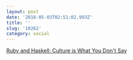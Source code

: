 ```yaml
---
layout: post
date: '2018-05-03T02:51:02.993Z'
title: ''
slug: '10262'
category: social
---
```

[Ruby and Haskell: Culture is What You Don&#39;t Say](http://engineering.appfolio.com/appfolio-engineering/2018/4/23/ruby-haskell-culture-is-what-you-dont-say)
